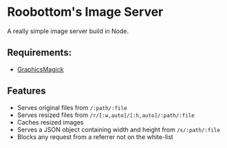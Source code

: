 # Roobottom's Image Server

A really simple image server build in Node. 

## Requirements:

* [GraphicsMagick](http://www.graphicsmagick.org/)

## Features

* Serves original files from `/:path/:file`
* Serves resized files from `/r/[:w,auto]/[:h,auto]/:path/:file`
* Caches resized images
* Serves a JSON object containing width and height from `/s/:path/:file`
* Blocks any request from a referrer not on the white-list
